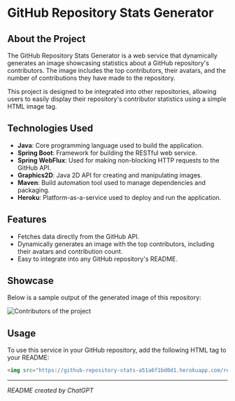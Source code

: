 # GitHub Repository Stats Generator

## About the Project

The GitHub Repository Stats Generator is a web service that dynamically generates an image showcasing statistics about a GitHub repository's contributors. The image includes the top contributors, their avatars, and the number of contributions they have made to the repository.

This project is designed to be integrated into other repositories, allowing users to easily display their repository's contributor statistics using a simple HTML image tag.

## Technologies Used

- **Java**: Core programming language used to build the application.
- **Spring Boot**: Framework for building the RESTful web service.
- **Spring WebFlux**: Used for making non-blocking HTTP requests to the GitHub API.
- **Graphics2D**: Java 2D API for creating and manipulating images.
- **Maven**: Build automation tool used to manage dependencies and packaging.
- **Heroku**: Platform-as-a-service used to deploy and run the application.

## Features

- Fetches data directly from the GitHub API.
- Dynamically generates an image with the top contributors, including their avatars and contribution count.
- Easy to integrate into any GitHub repository's README.

## Showcase

Below is a sample output of the generated image of this repository:

<img alt="Contributors of the project" src="https://github-repository-stats-a51a6f1bd0d1.herokuapp.com/repo-stats/m04josefsen/github-repository-stats?ts=TIMESTAMP_PLACEHOLDER">

## Usage

To use this service in your GitHub repository, add the following HTML tag to your README:

```html
<img src="https://github-repository-stats-a51a6f1bd0d1.herokuapp.com/repo-stats/{owner}/{repository}" alt="Repository Stats">
```

---

*README created by ChatGPT*
